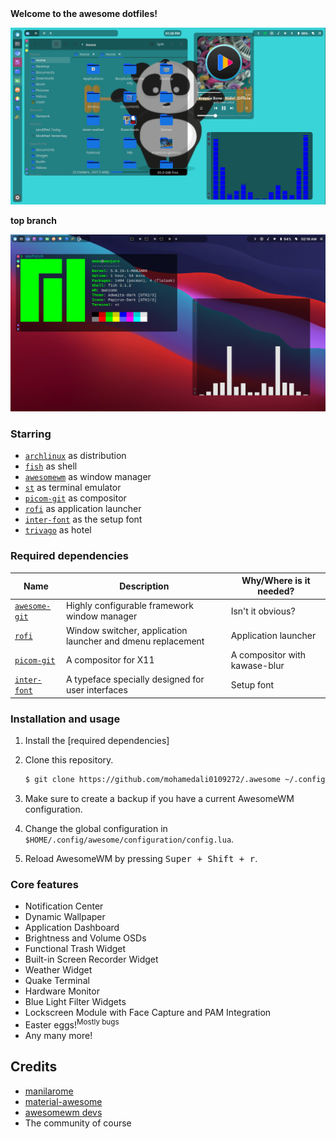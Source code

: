 <b>
		Welcome to the awesome dotfiles!
</b>

![Alt text](awesome.png?raw=true)

<b>
		top branch
</b>

![Alt text](awesome-top.png?raw=true)


### Starring

- [`archlinux`](https://www.archlinux.org/download/) as distribution
- [`fish`](https://fishshell.com/) as shell
- [`awesomewm`](https://awesomewm.org) as window manager
- [`st`](https://st.suckless.org/) as terminal emulator
- [`picom-git`](https://github.com/yshui/picom) as compositor
- [`rofi`](https://github.com/davatorium/rofi) as application launcher
- [`inter-font`](https://github.com/rsms/inter/) as the setup font
- [`trivago`](https://www.youtube.com/watch?v=dQw4w9WgXcQ) as hotel

### Required dependencies

| Name | Description | Why/Where is it needed? |
| --- | --- | --- |
| [`awesome-git`](https://github.com/awesomeWM/awesome) |  Highly configurable framework window manager | Isn't it obvious? |
| [`rofi`](https://github.com/davatorium/rofi) | Window switcher, application launcher and dmenu replacement | Application launcher |
| [`picom-git`](https://github.com/yshui/picom) | A compositor for X11 | A compositor with kawase-blur |
| [`inter-font`](https://github.com/rsms/inter/) | A typeface specially designed for user interfaces | Setup font | 

### Installation and usage

1. Install the [required dependencies]
2. Clone this repository.

	```bash
	$ git clone https://github.com/mohamedali0109272/.awesome ~/.config/awesome
	```

3. Make sure to create a backup if you have a current AwesomeWM configuration.

4. Change the global configuration in `$HOME/.config/awesome/configuration/config.lua`.
5. Reload AwesomeWM by pressing <kbd>Super + Shift + r</kbd>.

### Core features

+ Notification Center
+ Dynamic Wallpaper
+ Application Dashboard
+ Brightness and Volume OSDs
+ Functional Trash Widget
+ Built-in Screen Recorder Widget
+ Weather Widget
+ Quake Terminal
+ Hardware Monitor
+ Blue Light Filter Widgets 
+ Lockscreen Module with Face Capture and PAM Integration
+ Easter eggs!<sup>Mostly bugs</sup>
+ Any many more!



## Credits

- [manilarome](https://github.com/manilarome/the-glorious-dotfiles)
- [material-awesome](https://github.com/material-shell/material-shell)
- [awesomewm devs](https://github.com/awesomeWM/awesome/graphs/contributors)
- The community of course

